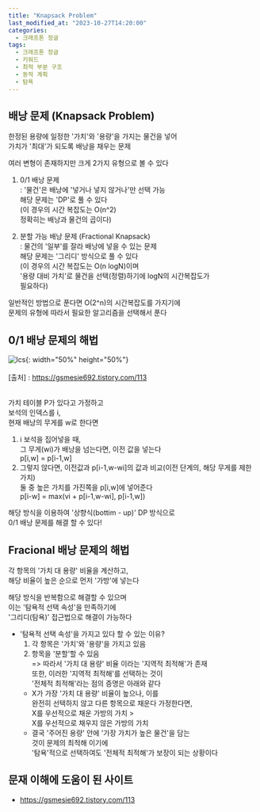 ```yaml
---
title: "Knapsack Problem"
last_modified_at: "2023-10-27T14:20:00"
categories:
  - 크래프톤 정글
tags:
  - 크래프톤 정글
  - 키워드
  - 최적 부분 구조
  - 동적 계획
  - 탐욕
---
```


## 배낭 문제 (Knapsack Problem)
  한정된 용량에 일정한 '가치'와 '용량'을 가지는 물건을 넣어<br>
  가치가 '최대'가 되도록 배낭을 채우는 문제<br>

  여러 변형이 존재하지만 크게 2가지 유형으로 볼 수 있다<br>
  1. 0/1 배낭 문제<br>
  : '물건'은 배낭에 '넣거나 넣지 않거나'만 선택 가능<br>
  해당 문제는 'DP'로 풀 수 있다<br>
  (이 경우의 시간 복잡도는 O(n^2)<br>
  정확히는 배낭과 물건의 곱이다)

  2. 분할 가능 배낭 문제 (Fractional Knapsack)<br>
  : 물건의 '일부'를 잘라 배낭에 넣을 수 있는 문제<br>
  해당 문제는 '그리디' 방식으로 풀 수 있다<br>
  (이 경우의 시간 복잡도는 O(n logN)이며<br>
  '용량 대비 가치'로 물건을 선택(정렬)하기에 logN의 시간복잡도가<br>
  필요하다)

  일반적인 방법으로 푼다면 O(2^n)의 시간복잡도를 가지기에<br>
  문제의 유형에 따라서 필요한 알고리즘을 선택해서 푼다

## 0/1 배낭 문제의 해법
 ![lcs](https://user-images.githubusercontent.com/43630972/278551516-87179ece-a8b7-40ef-bc9c-46ede4155968.png){: width="50%" height="50%"}<br><br>
 [출처] : <https://gsmesie692.tistory.com/113><br><br>

 가치 테이블 P가 있다고 가정하고<br>
 보석의 인덱스를 i,<br>
 현재 배낭의 무게를 w로 한다면<br>
 1. i 보석을 집어넣을 때,<br>
    그 무게(wi)가 배낭을 넘는다면, 이전 값을 넣는다<br>
    p[i,w] = p[i-1,w]
 2. 그렇지 않다면, 이전값과 p[i-1,w-wi]의 값과 비교(이전 단계의, 해당 무게를 제한 가치)<br>
    둘 중 높은 가치를 가진쪽을 p[i,w]에 넣어준다<br>
    p[i-w] = max(vi + p[i-1,w-wi], p[i-1,w])

  해당 방식을 이용하여 '상향식(bottim - up)' DP 방식으로<br>
  0/1 배낭 문제를 해결 할 수 있다!

## Fracional 배낭 문제의 해법
 각 항목의 '가치 대 용량' 비율을 계산하고,<br>
 해당 비율이 높은 순으로 먼저 '가방'에 넣는다<br>

 해당 방식을 반복함으로 해결할 수 있으며<br>
 이는 '탐욕적 선택 속성'을 만족하기에<br>
 '그리디(탐욕)' 접근법으로 해결이 가능하다

 * '탐욕적 선택 속성'을 가지고 있다 할 수 있는 이유?<br>
    1. 각 항목은 '가치'와 '용량'을 가지고 있음
    2. 항목을 '분할'할 수 있음<br>
    => 따라서 '가치 대 용량' 비율 이라는 '지역적 최적해'가 존재<br>
    또한, 이러한 '지역적 최적해'를 선택하는 것이<br>
    '전체적 최적해'라는 점의 증명은 아래와 같다<br>
     - X가 가장 '가치 대 용량' 비율이 높으나, 이를<br>
       완전히 선택하지 않고 다른 항목으로 채운다 가정한다면,<br>
       X를 우선적으로 채운 가방의 가치 ><br> X를 우선적으로 채우지 않은
       가방의 가치<br>
     - 결국 '주어진 용량' 안에 '가장 가치가 높은 물건'을 담는<br>
       것이 문제의 최적해 이기에<br>
       '탐욕'적으로 선택하여도 '전체적 최적해'가 보장이 되는 상황이다
      

## 문재 이해에 도움이 된 사이트
 - https://gsmesie692.tistory.com/113